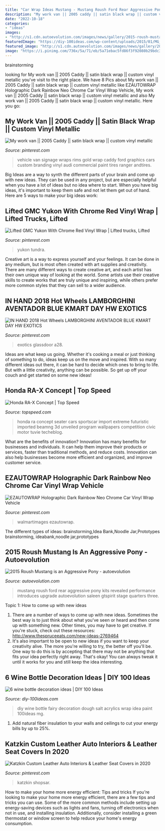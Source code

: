 ```yaml
---
title: "Car Wrap Ideas Mustang - Mustang Roush Ford Rear Aggressive Pony Kits Revealed Performance Introduces Upgrade Autoevolution Saleen Gtspirit Stage Quarters Three"
description: "My work van || 2005 caddy || satin black wrap || custom vinyl metallic"
date: "2022-10-18"
categories:
- "ideas"
images:
- "http://s1.cdn.autoevolution.com/images/news/gallery/2015-roush-mustang-is-an-aggressive-pony-photo-gallery_2.jpg"
featuredImage: "https://diy-100ideas.com/wp-content/uploads/2015/01/MG_0955.jpg"
featured_image: "http://s1.cdn.autoevolution.com/images/news/gallery/2015-roush-mustang-is-an-aggressive-pony-photo-gallery_2.jpg"
image: "https://i.pinimg.com/736x/5a/71/eb/5a71ebac5fd86f3f92080b29bdc30c08.jpg"
---
```


 brainstorming

	

		
looking for My work van || 2005 Caddy || satin black wrap || custom vinyl metallic you've visit to the right place. We have 8 Pics about My work van || 2005 Caddy || satin black wrap || custom vinyl metallic like EZAUTOWRAP Holographic Dark Rainbow Neo Chrome Car Vinyl Wrap Vehicle, My work van || 2005 Caddy || satin black wrap || custom vinyl metallic and also My work van || 2005 Caddy || satin black wrap || custom vinyl metallic. Here you go:
		
    
## My Work Van || 2005 Caddy || Satin Black Wrap || Custom Vinyl Metallic

<img loading=lazy src="https://i.pinimg.com/736x/16/00/7b/16007b44577c98a2eb055ae6bcd8aa57--vehicle-wraps-gold-paint.jpg" onerror="this.onerror=null;this.src='https://tse2.mm.bing.net/th?id=OIP.hH-K4Us5VVjYZWfOk2eKmQHaHa&amp;pid=15.1';" alt="My work van || 2005 Caddy || satin black wrap || custom vinyl metallic">

_Source: pinterest.com_

>vehicle van signage wraps rims gold wrap caddy ford graphics cars custom branding vinyl audi commercial paint tires ranger andtires. 

	

Big Ideas are a way to synth the different parts of your brain and come up with new ideas. They can be used in any project, but are especially helpful when you have a lot of ideas but no idea where to start. When you have big ideas, it's important to keep them safe and not let them get out of hand. Here are 5 ways to make your big ideas work: 

    
## Lifted GMC Yukon With Chrome Red Vinyl Wrap | Lifted Trucks, Lifted

<img loading=lazy src="https://i.pinimg.com/736x/4d/fe/48/4dfe4831b8928d530e978e5aa8bc2345.jpg" onerror="this.onerror=null;this.src='https://tse4.mm.bing.net/th?id=OIP.0sIVuBCaBcF3bdfi8F4PRgHaEK&amp;pid=15.1';" alt="Lifted GMC Yukon With Chrome Red Vinyl Wrap | Lifted trucks, Lifted">

_Source: pinterest.com_

>yukon tundra. 

	

Creative art is a way to express yourself and your feelings. It can be done in any medium, but is most often created with art supplies and creativity. There are many different ways to create creative art, and each artist has their own unique way of looking at the world. Some artists use their creative skills to create works that are truly unique and inspiring, while others prefer more common styles that they can sell to a wider audience.

    
## IN HAND 2018 Hot Wheels LAMBORGHINI AVENTADOR BLUE KMART DAY HW EXOTICS

<img loading=lazy src="https://i.pinimg.com/736x/fe/09/ac/fe09ac81a168577cb524835c64abd542.jpg" onerror="this.onerror=null;this.src='https://tse1.mm.bing.net/th?id=OIP.2VFp4SULzjOQJoKcCW0-nQHaK7&amp;pid=15.1';" alt="IN HAND 2018 Hot Wheels LAMBORGHINI AVENTADOR BLUE KMART DAY HW EXOTICS">

_Source: pinterest.com_

>exotics glassdoor a28. 

	

Ideas are what keep us going. Whether it's cooking a meal or just thinking of something to do, ideas keep us on the move and inspired. With so many different ideas out there, it can be hard to decide which ones to bring to life. But with a little creativity, anything can be possible. So get up off your couch and get started on some new ideas!

    
## Honda RA-X Concept | Top Speed

<img loading=lazy src="https://pictures.topspeed.com/IMG/jpg/200909/honda-ra-x-concept.jpg" onerror="this.onerror=null;this.src='https://tse2.mm.bing.net/th?id=OIP.pcs8EF8SxJpBvptc4Jro_gHaFP&amp;pid=15.1';" alt="Honda RA-X Concept | Top Speed">

_Source: topspeed.com_

>honda ra concept seater cars sportscar import extreme futuristic imported beamng 3d unveiled program wallpapers competition civic motor tuvie techeblog. 

	

What are the benefits of innovation?
Innovation has many benefits for businesses and individuals. It can help them improve their products or services, faster than traditional methods, and reduce costs. Innovation can also help businesses become more efficient and organized, and improve customer service.

    
## EZAUTOWRAP Holographic Dark Rainbow Neo Chrome Car Vinyl Wrap Vehicle

<img loading=lazy src="https://i.pinimg.com/736x/5a/71/eb/5a71ebac5fd86f3f92080b29bdc30c08.jpg" onerror="this.onerror=null;this.src='https://tse2.mm.bing.net/th?id=OIP.CQELYR746YRPMae2WYiFuwHaHa&amp;pid=15.1';" alt="EZAUTOWRAP Holographic Dark Rainbow Neo Chrome Car Vinyl Wrap Vehicle">

_Source: pinterest.com_

>walmartimages ezautowrap. 

	

The different types of ideas: brainstorming,Idea Bank,Noodle Jar,Prototypes
brainstorming, ideabank,noodle jar,prototypes

    
## 2015 Roush Mustang Is An Aggressive Pony - Autoevolution

<img loading=lazy src="http://s1.cdn.autoevolution.com/images/news/gallery/2015-roush-mustang-is-an-aggressive-pony-photo-gallery_2.jpg" onerror="this.onerror=null;this.src='https://tse3.mm.bing.net/th?id=OIP.wPKjC4sItIgeewJ4RdARsgHaE7&amp;pid=15.1';" alt="2015 Roush Mustang is an Aggressive Pony - autoevolution">

_Source: autoevolution.com_

>mustang roush ford rear aggressive pony kits revealed performance introduces upgrade autoevolution saleen gtspirit stage quarters three. 

	

Topic 1: How to come up with new ideas
1. There are a number of ways to come up with new ideas. Sometimes the best way is to just think about what you've seen or heard and then come up with something new. Other times, you may have to get creative. If you're stuck, check out these resources: http://www.thespruceeats.com/new-ideas-2769464
2. It's also important to be open to new ideas if you want to keep your creativity alive. The more you're willing to try, the better off you'll be. One way to do this is by accepting that there may not be anything that fits your idea perfectly right away. That's okay! You can always tweak it until it works for you and still keep the idea interesting.


    
## 6 Wine Bottle Decoration Ideas | DIY 100 Ideas

<img loading=lazy src="https://diy-100ideas.com/wp-content/uploads/2015/01/MG_0955.jpg" onerror="this.onerror=null;this.src='https://tse2.mm.bing.net/th?id=OIP.uEPgZjiMZmAxAE8ju_FlJwHaLH&amp;pid=15.1';" alt="6 wine bottle decoration ideas | DIY 100 Ideas">

_Source: diy-100ideas.com_

>diy wine bottle fairy decoration dough salt acrylics wrap idea paint 100ideas mg. 

	

1. Add natural fiber insulation to your walls and ceilings to cut your energy bills by up to 25%.

    
## Katzkin Custom Leather Auto Interiors &amp; Leather Seat Covers In 2020

<img loading=lazy src="https://i.pinimg.com/736x/0c/44/b6/0c44b66f4156bcf0f4da30650d7d781a.jpg" onerror="this.onerror=null;this.src='https://tse3.mm.bing.net/th?id=OIP.MdsDMj2I2Od8SIVWqKUGGgHaLk&amp;pid=15.1';" alt="Katzkin Custom Leather Auto Interiors &amp; Leather Seat Covers in 2020">

_Source: pinterest.com_

>katzkin shopsar. 

	

How to make your home more energy efficient: Tips and tricks
If you're looking to make your home more energy efficient, there are a few tips and tricks you can use. Some of the more common methods include setting up energy-saving devices such as lights and fans, turning off electronics when not in use, and installing insulation. Additionally, consider installing a green thermostat or window screen to help reduce your home's energy consumption.

